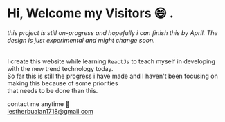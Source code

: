 # Hi, Welcome my Visitors :smile: .


###### this project is still on-progress and hopefully i can finish this by April. The design is just experimental and might change soon.

I create this website while learning `ReactJs` to teach myself in developing with the new trend technology today.  
So far this is still the progress i have made and I haven't been focusing on making this because of some priorities  
that needs to be done than this.  
  
    
contact me anytime :envelope_with_arrow:  
lestherbualan1718@gmail.com
